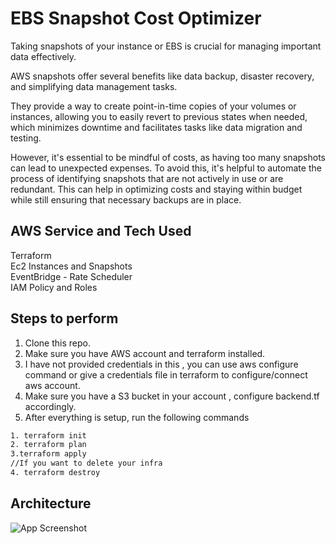 
# EBS Snapshot Cost Optimizer

Taking snapshots of your instance or EBS is crucial for managing important data effectively.

AWS snapshots offer several benefits like data backup, disaster recovery, and simplifying data management tasks.

They provide a way to create point-in-time copies of your volumes or instances, allowing you to easily revert to previous states when needed, which minimizes downtime and facilitates tasks like data migration and testing.

However, it's essential to be mindful of costs, as having too many snapshots can lead to unexpected expenses. 
To avoid this, it's helpful to automate the process of identifying snapshots that are not actively in use or are redundant. This can help in optimizing costs and staying within budget while still ensuring that necessary backups are in place.


## AWS Service and Tech Used

Terraform \
Ec2 Instances and Snapshots\
EventBridge - Rate Scheduler\
IAM Policy and Roles
## Steps to perform
1. Clone this repo.
2. Make sure you have AWS account and terraform installed. 
3. I have not provided credentials in this , you can use aws configure command or give a credentials file in terraform to configure/connect aws account.
4. Make sure you have a S3 bucket in your account , configure backend.tf accordingly.
4. After everything is setup, run the following commands
```bash
1. terraform init
2. terraform plan
3.terraform apply
//If you want to delete your infra
4. terraform destroy 
```

## Architecture

![App Screenshot](https://via.placeholder.com/468x300?text=App+Screenshot+Here)

